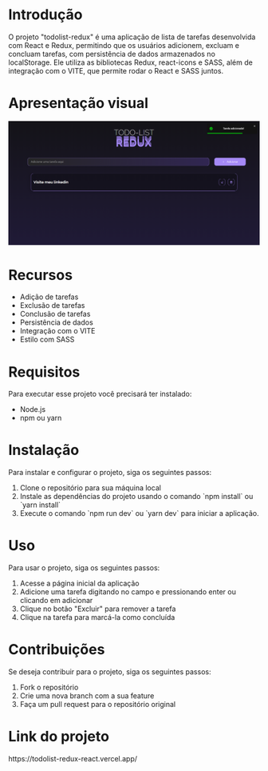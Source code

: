 <h1>Introdução</h1>
<p>O projeto "todolist-redux" é uma aplicação de lista de tarefas desenvolvida com React e Redux, permitindo que os usuários adicionem, excluam e concluam tarefas, com persistência de dados armazenados no localStorage. Ele utiliza as bibliotecas Redux, react-icons e SASS, além de integração com o VITE, que permite rodar o React e SASS juntos.</p>
<h1>Apresentação visual</h1>
<img src="https://raw.githubusercontent.com/frontRocha/todolist-redux/master/apresenta%C3%A7%C3%A3o.PNG" alt="Ilustração"/>
<h1>Recursos</h1>
<ul>
  <li>Adição de tarefas</li>
  <li>Exclusão de tarefas</li>
  <li>Conclusão de tarefas</li>
  <li>Persistência de dados</li>
  <li>Integração com o VITE</li>
  <li>Estilo com SASS</li>
</ul>
<h1>Requisitos</h1>
<p>Para executar esse projeto você precisará ter instalado:</p>
<ul>
  <li>Node.js</li>
  <li>npm ou yarn</li>
</ul>
<h1>Instalação</h1>
<p>Para instalar e configurar o projeto, siga os seguintes passos:</p>
<ol>
  <li>Clone o repositório para sua máquina local</li>
  <li>Instale as dependências do projeto usando o comando `npm install` ou `yarn install`</li>
  <li>Execute o comando `npm run dev` ou `yarn dev` para iniciar a aplicação.</li>
</ol>
<h1>Uso</h1>
<p>Para usar o projeto, siga os seguintes passos:</p>
<ol>
  <li>Acesse a página inicial da aplicação</li>
  <li>Adicione uma tarefa digitando no campo e pressionando enter ou clicando em adicionar</li>
  <li>Clique no botão "Excluir" para remover a tarefa</li>
  <li>Clique na tarefa para marcá-la como concluída</li>
</ol>
<h1>Contribuições</h1>
<p>Se deseja contribuir para o projeto, siga os seguintes passos:</p>
<ol>
  <li>Fork o repositório</li>
  <li>Crie uma nova branch com a sua feature</li>
  <li>Faça um pull request para o repositório original</li>
</ol>
<h1>Link do projeto</h1>
<p>https://todolist-redux-react.vercel.app/</p>
